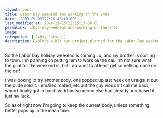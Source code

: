 ```yaml
---
layout: post
title: Labor Day weekend and working on the 240z
date: '2009-09-03T22:26:45+00:00'
last_modified_at: 2024-11-15T12:15:17-06:00
permalink: labor-day-weekend-and-working-on-the-240z
image: 
categories: [ 240z, datsun ]
description: Explore a DIY car project planned for the Labor Day weekend with a dash of humor, sibling bonding, and the hunt for car body parts.
---
```


So the Labor Day holiday weekend is coming up, and my brother is coming to town. I'm planning on putting him to work on the car. I'm not sure what the goal for the weekend is, but I do want to at least get something done on the car! 

I was looking to try another body, one popped up last week on Craigslist but the dude sold it. I emailed, called, etc but the guy wouldn't call me back, when I finally got in touch with him someone else had already purchased it, just my luck. 

So as of right now I'm going to keep the current body, unless something better pops up in the mean time.




